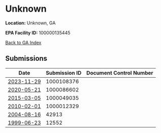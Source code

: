 # Unknown

**Location:** Unknown, GA

**EPA Facility ID:** 100000135445

[Back to GA Index](../../index.md)

## Submissions

| Date | Submission ID | Document Control Number |
|------|--------------|-------------------------|
| [2023-11-29](submissions/1000108376.md) | 1000108376 |  |
| [2020-05-21](submissions/1000086602.md) | 1000086602 |  |
| [2015-03-05](submissions/1000049035.md) | 1000049035 |  |
| [2010-02-01](submissions/1000012329.md) | 1000012329 |  |
| [2004-08-16](submissions/42913.md) | 42913 |  |
| [1999-06-23](submissions/12552.md) | 12552 |  |
